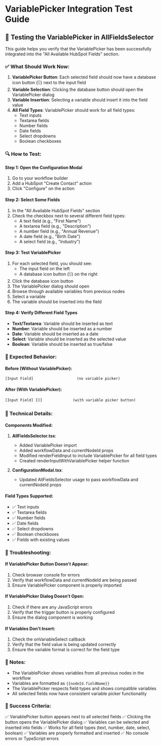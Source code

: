 # VariablePicker Integration Test Guide

## 🧪 Testing the VariablePicker in AllFieldsSelector

This guide helps you verify that the VariablePicker has been successfully integrated into the "All Available HubSpot Fields" section.

### **✅ What Should Work Now:**

1. **VariablePicker Button**: Each selected field should now have a database icon button (🗄️) next to the input field
2. **Variable Selection**: Clicking the database button should open the VariablePicker dialog
3. **Variable Insertion**: Selecting a variable should insert it into the field value
4. **All Field Types**: VariablePicker should work for all field types:
   - Text inputs
   - Textarea fields
   - Number fields
   - Date fields
   - Select dropdowns
   - Boolean checkboxes

### **🔍 How to Test:**

#### **Step 1: Open the Configuration Modal**
1. Go to your workflow builder
2. Add a HubSpot "Create Contact" action
3. Click "Configure" on the action

#### **Step 2: Select Some Fields**
1. In the "All Available HubSpot Fields" section
2. Check the checkbox next to several different field types:
   - A text field (e.g., "First Name")
   - A textarea field (e.g., "Description")
   - A number field (e.g., "Annual Revenue")
   - A date field (e.g., "Birth Date")
   - A select field (e.g., "Industry")

#### **Step 3: Test VariablePicker**
1. For each selected field, you should see:
   - The input field on the left
   - A database icon button (🗄️) on the right
2. Click the database icon button
3. The VariablePicker dialog should open
4. Browse through available variables from previous nodes
5. Select a variable
6. The variable should be inserted into the field

#### **Step 4: Verify Different Field Types**
- **Text/Textarea**: Variable should be inserted as text
- **Number**: Variable should be inserted as a number
- **Date**: Variable should be inserted as a date
- **Select**: Variable should be inserted as the selected value
- **Boolean**: Variable should be inserted as true/false

### **🎯 Expected Behavior:**

#### **Before (Without VariablePicker):**
```
[Input Field]                    (no variable picker)
```

#### **After (With VariablePicker):**
```
[Input Field] [🗄️]              (with variable picker button)
```

### **🔧 Technical Details:**

#### **Components Modified:**
1. **AllFieldsSelector.tsx**:
   - Added VariablePicker import
   - Added workflowData and currentNodeId props
   - Modified renderFieldInput to include VariablePicker for all field types
   - Created renderInputWithVariablePicker helper function

2. **ConfigurationModal.tsx**:
   - Updated AllFieldsSelector usage to pass workflowData and currentNodeId props

#### **Field Types Supported:**
- ✅ Text inputs
- ✅ Textarea fields  
- ✅ Number fields
- ✅ Date fields
- ✅ Select dropdowns
- ✅ Boolean checkboxes
- ✅ Fields with existing values

### **🚨 Troubleshooting:**

#### **If VariablePicker Button Doesn't Appear:**
1. Check browser console for errors
2. Verify that workflowData and currentNodeId are being passed
3. Ensure VariablePicker component is properly imported

#### **If VariablePicker Dialog Doesn't Open:**
1. Check if there are any JavaScript errors
2. Verify that the trigger button is properly configured
3. Ensure the dialog component is working

#### **If Variables Don't Insert:**
1. Check the onVariableSelect callback
2. Verify that the field value is being updated correctly
3. Ensure the variable format is correct for the field type

### **📝 Notes:**

- The VariablePicker shows variables from all previous nodes in the workflow
- Variables are formatted as `{{nodeId.fieldName}}`
- The VariablePicker respects field types and shows compatible variables
- All selected fields now have consistent variable picker functionality

### **🎉 Success Criteria:**

✅ VariablePicker button appears next to all selected fields
✅ Clicking the button opens the VariablePicker dialog
✅ Variables can be selected and inserted into fields
✅ Works for all field types (text, number, date, select, boolean)
✅ Variables are properly formatted and inserted
✅ No console errors or TypeScript errors 